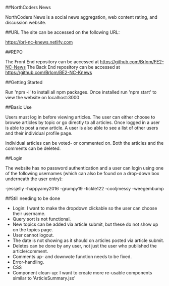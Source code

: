 ##NorthCoders News

NorthCoders News is a social news aggregation, web content rating, and discussion website.

##URL The site can be accessed on the following URL:

https://brl-nc-knews.netlify.com

##REPO

The Front End repository can be accessed at https://github.com/Brlom/FE2-NC-News The Back End repository can be accessed at https://github.com/Brlom/BE2-NC-Knews

##Getting Started

Run 'npm -i' to install all npm packages. Once installed run 'npm start' to view the website on localhost:3000

##Basic Use

Users must log in before viewing articles. The user can either choose to browse articles by topic or go directly to all articles. Once logged in a user is able to post a new article. A user is also able to see a list of other users and their individual profile page.  

Individual articles can be voted- or commented on. Both the articles and the comments can be deleted. 

##Login

The website has no password authentication and a user can login using one of the following usernames (which can also be found on a drop-down box underneath the user entry):

-jessjelly -happyamy2016 -grumpy19 -tickle122 -cooljmessy -weegembump

##Still needing to be done

- Login: I want to make the dropdown clickable so the user can choose their username.
- Query sort is not functional.
- New topics can be added via article submit, but these do not show up on the topics page. 
- User cannot logout.
- The date is not showing as it should on articles posted via article submit. 
- Deletes can be done by any user, not just the user who published the article/comment.
- Comments up- and downvote function needs to be fixed. 
- Error-handling.
- CSS
- Component clean-up: I want to create more re-usable components similar to 'ArticleSummary.jsx'

